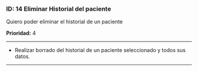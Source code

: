 ### **ID:** 14 **Eliminar Historial del paciente**

Quiero poder eliminar el historial de un paciente

**Prioridad:** 4

---

* Realizar borrado del historial de un paciente seleccionado y todos sus datos.

---
